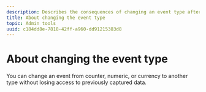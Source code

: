 ```yaml
---
description: Describes the consequences of changing an event type after data has been collected.
title: About changing the event type
topic: Admin tools
uuid: c184dd8e-7818-42ff-a960-dd91215383d8
---
```


# About changing the event type

You can change an event from counter, numeric, or currency to another type without losing access to previously captured data.
